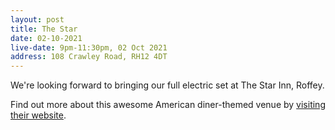 ```yaml
---
layout: post
title: The Star
date: 02-10-2021
live-date: 9pm-11:30pm, 02 Oct 2021
address: 108 Crawley Road, RH12 4DT
---
```


We're looking forward to bringing our full electric set at The Star Inn, Roffey. 

Find out more about this awesome American diner-themed venue by [visiting their website](https://starroffey.com/about/).

